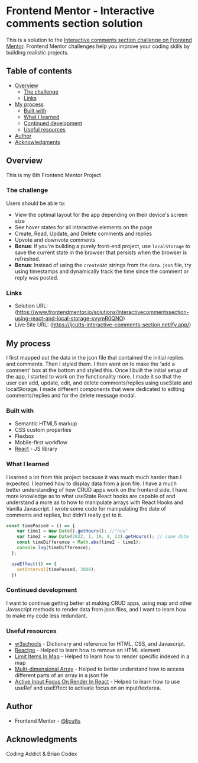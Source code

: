 # Frontend Mentor - Interactive comments section solution

This is a solution to the [Interactive comments section challenge on Frontend Mentor](https://www.frontendmentor.io/challenges/interactive-comments-section-iG1RugEG9). Frontend Mentor challenges help you improve your coding skills by building realistic projects. 

## Table of contents

- [Overview](#overview)
  - [The challenge](#the-challenge)
  - [Links](#links)
- [My process](#my-process)
  - [Built with](#built-with)
  - [What I learned](#what-i-learned)
  - [Continued development](#continued-development)
  - [Useful resources](#useful-resources)
- [Author](#author)
- [Acknowledgments](#acknowledgments)



## Overview
This is my 6th Frontend Mentor Project

### The challenge

Users should be able to:

- View the optimal layout for the app depending on their device's screen size
- See hover states for all interactive elements on the page
- Create, Read, Update, and Delete comments and replies
- Upvote and downvote comments
- **Bonus**: If you're building a purely front-end project, use `localStorage` to save the current state in the browser that persists when the browser is refreshed.
- **Bonus**: Instead of using the `createdAt` strings from the `data.json` file, try using timestamps and dynamically track the time since the comment or reply was posted.


### Links

- Solution URL: (https://www.frontendmentor.io/solutions/interactivecommentssection-using-react-and-local-storage-xvymR0QNO)
- Live Site URL: (https://ljcutts-interactive-comments-section.netlify.app/)

## My process
I first mapped out the data in the json file that contained the initial replies and comments. Then I styled them. I then went on to make the 'add a comment' box at the bottom and styled this. Once I built the initial setup of the app, I started to work on the functionality more. I made it so that the user can add, update, edit, and delete comments/replies using useState and localStorage. I made different components that were dedicated to editing comments/replies and for the delete message modal.

### Built with

- Semantic HTML5 markup
- CSS custom properties
- Flexbox
- Mobile-first workflow
- [React](https://reactjs.org/) - JS library


### What I learned

I learned a lot from this project because it was much much harder than I expected. I learned how to display data from a json file. I have a much better understanding of how CRUD apps work on the frontend side. I have more knowledge as to what useState React hooks are capable of and understand a more as to how to manipulate arrays with React Hooks and Vanilla Javascript. I wrote some code for manipulating the date of comments and replies, but didn't really get to it.

```js
const timePassed = () => {
    var time1 = new Date().getHours(); //"now"
    var time2 = new Date(2022, 1, 19, 9, 23).getHours(); // some date
    const timeDifference = Math.abs(time2 - time1);
    console.log(timeDifference);
  };

  useEffect(() => {
    setInterval(timePassed, 3000);
  })
```

### Continued development

I want to continue getting better at making CRUD apps, using map and other Javascript methods to render data from json files, and I want to learn how to make my code less redundant.


### Useful resources

- [w3schools](https://www.w3schools.com) - Dictionary and reference for HTML, CSS, and Javascript.
- [Reactgo](https://reactgo.com/javascript-remove-html-element/) - Helped to learn how to remove an HTML element
- [Limit Items In Map](https://stackoverflow.com/questions/42374873/limit-items-in-a-map-loop/42374933) - Helped to learn how to render specific indexed in a map
- [Multi-dimensional Array](https://www.pluralsight.com/guides/display-multidimensional-array-data-in-react) - Helped to better understand how to access different parts of an array in a json file
- [Active Input Focus On Render In React](https://stackoverflow.com/questions/53314857/how-to-focus-something-on-next-render-with-react-hooks) - Helped to learn how to use useRef and useEffect to activate focus on an input/textarea.



## Author

- Frontend Mentor - [@ljcutts](https://www.frontendmentor.io/profile/ljcutts)


## Acknowledgments

Coding Addict & Brian Codex

